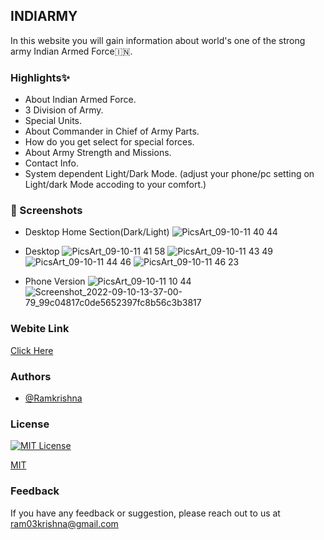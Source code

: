 ## INDIARMY
In this website you will gain information about world's one of the strong army Indian Armed Force🇮🇳. 

### Highlights✨
- About Indian Armed Force.
- 3 Division of Army.
- Special Units.
- About Commander in Chief of Army Parts.
- How do you get select for special forces.
- About Army Strength and Missions.
- Contact Info.
- System dependent Light/Dark Mode. (adjust your phone/pc setting on Light/dark Mode accoding to your comfort.)

### 📸 Screenshots

- Desktop Home Section(Dark/Light)
![PicsArt_09-10-11 40 44](https://user-images.githubusercontent.com/106397644/189474663-ba46b110-011f-4394-8fa6-7ab2fbf30c3a.png)

- Desktop
![PicsArt_09-10-11 41 58](https://user-images.githubusercontent.com/106397644/189474797-8044411c-47fe-4866-b88b-4888ff780e92.jpg)
![PicsArt_09-10-11 43 49](https://user-images.githubusercontent.com/106397644/189474801-8174836b-e3a8-4372-a40a-91386cf0adb3.jpg)
![PicsArt_09-10-11 44 46](https://user-images.githubusercontent.com/106397644/189474736-617514dd-e9de-4617-ae76-3c5b36ea209b.jpg)
![PicsArt_09-10-11 46 23](https://user-images.githubusercontent.com/106397644/189474752-97851993-dd51-4b9e-9d5f-874933e993ed.jpg)


- Phone Version
![PicsArt_09-10-11 10 44](https://user-images.githubusercontent.com/106397644/189474839-312a9066-9abe-4130-ac23-565c233e48fd.png)
![Screenshot_2022-09-10-13-37-00-79_99c04817c0de5652397fc8b56c3b3817](https://user-images.githubusercontent.com/106397644/189474958-ab1819b8-6e13-4d89-aa50-c2b8135a26fe.jpg)


###  Webite Link

[Click Here](https://grand-cupcake-9b7cd1.netlify.app/)
### Authors

- [@Ramkrishna](https://www.github.com/ramkrishnajha5)


### License


[![MIT License](https://img.shields.io/badge/License-MIT-green.svg)](https://choosealicense.com/licenses/mit/)

[MIT](https://choosealicense.com/licenses/mit/)


### Feedback

If you have any feedback or suggestion, please reach out to us at ram03krishna@gmail.com


